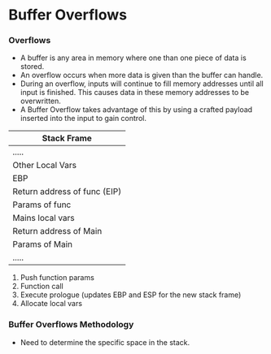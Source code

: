 # Buffer Overflows

### Overflows
- A buffer is any area in memory where one than one piece of data is stored.
- An overflow occurs when more data is given than the buffer can handle.
- During an overflow, inputs will continue to fill memory addresses until all input is finished. This causes data in these memory addresses to be overwritten.
- A Buffer Overflow takes advantage of this by using a crafted payload inserted into the input to gain control.

| Stack Frame                  |
|------------------------------|
| .....                        |
| Other Local Vars             |
| EBP                          |
| Return address of func (EIP) |
| Params of func               |
| Mains local vars             |
| Return address of Main       |
| Params of Main               |
| .....                        |

1. Push function params
2. Function call
3. Execute prologue (updates EBP and ESP for the new stack frame)
4. Allocate local vars

### Buffer Overflows Methodology
- Need to determine the specific space in the stack.
